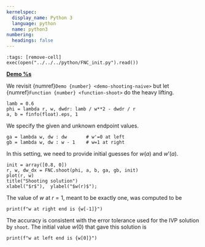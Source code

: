 ```yaml
---
kernelspec:
  display_name: Python 3
  language: python
  name: python3
numbering:
  headings: false
---
```

```{code-cell}
:tags: [remove-cell]
exec(open("../../../python/FNC_init.py").read())
```
[**Demo %s**](#demo-shooting-mems)

We revisit {numref}`Demo {number} <demo-shooting-naive>` but let {numref}`Function {number} <function-shoot>` do the heavy lifting.

```{code-cell}
lamb = 0.6
phi = lambda r, w, dwdr: lamb / w**2 - dwdr / r
a, b = finfo(float).eps, 1
```

We specify the given and unknown endpoint values.

```{code-cell}
ga = lambda w, dw : dw       # w'=0 at left
gb = lambda w, dw : w - 1    # w=1 at right
```

In this setting, we need to provide initial guesses for $w(a)$ and $w'(a)$.

```{code-cell}
init = array([0.8, 0])
r, w, dw_dx = FNC.shoot(phi, a, b, ga, gb, init)
plot(r, w)
title("Shooting solution")
xlabel("$r$"),  ylabel("$w(r)$");
```

The value of $w$ at $r=1$, meant to be exactly one, was computed to be

```{code-cell}
print(f"w at right end is {w[-1]}")
```

The accuracy is consistent with the error tolerance used for the IVP solution by `shoot`. The initial value $w(0)$ that gave this solution is

```{code-cell}
print(f"w at left end is {w[0]}")
```
